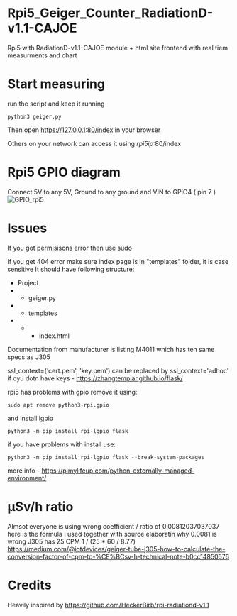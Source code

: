 # Rpi5_Geiger_Counter_RadiationD-v1.1-CAJOE
Rpi5 with RadiationD-v1.1-CAJOE module + html site frontend with real tiem measurments and chart

# Start measuring

run the script and keep it running
```
python3 geiger.py
```
Then open https://127.0.0.1:80/index in your browser

Others on your network can access it using *rpi5ip*:80/index

# Rpi5 GPIO diagram

Connect 5V to any 5V, Ground to any ground and VIN to GPIO4 ( pin 7 )
![GPIO_rpi5](https://github.com/user-attachments/assets/cc65b6c3-409a-4858-9668-00cd6c34757a)

# Issues

If you got permisisons error then use sudo

If you get 404 error make sure index page is in "templates" folder, it is case sensitive
It should have following structure:
- Project
- - geiger.py
- - templates
- - - index.html

Documentation from manufacturer is listing M4011 which has teh same specs as J305

ssl_context=('cert.pem', 'key.pem') can be replaced by ssl_context='adhoc' if oyu dotn have keys - https://zhangtemplar.github.io/flask/

rpi5 has problems with gpio remove it using:
```
sudo apt remove python3-rpi.gpio
```
and install lgpio
```
python3 -m pip install rpi-lgpio flask
```
if you have problems with install use:
```
python3 -m pip install rpi-lgpio flask --break-system-packages
```
more info - https://pimylifeup.com/python-externally-managed-environment/

# μSv/h ratio

Almsot everyone is using wrong coefficient / ratio of 0.00812037037037 here is the formula I used together with source elaboratin why 0.0081 is wrong
J305 has 25 CPM
1 / (25 * 60 / 8.77)  https://medium.com/@iotdevices/geiger-tube-j305-how-to-calculate-the-conversion-factor-of-cpm-to-%CE%BCsv-h-technical-note-b0cc14850576

# Credits

Heavily inspired by https://github.com/HeckerBirb/rpi-radiationd-v1.1
